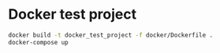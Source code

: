 # Docker test project

```bash
docker build -t docker_test_project -f docker/Dockerfile .
docker-compose up
```